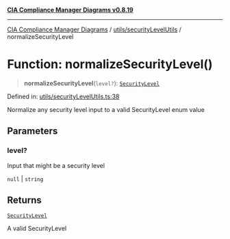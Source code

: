 [**CIA Compliance Manager Diagrams v0.8.19**](../../../README.md)

***

[CIA Compliance Manager Diagrams](../../../modules.md) / [utils/securityLevelUtils](../README.md) / normalizeSecurityLevel

# Function: normalizeSecurityLevel()

> **normalizeSecurityLevel**(`level?`): [`SecurityLevel`](../../../types/cia/type-aliases/SecurityLevel.md)

Defined in: [utils/securityLevelUtils.ts:38](https://github.com/Hack23/cia-compliance-manager/blob/8a17389ebf0d2a027875b835eec814811b99abcc/src/utils/securityLevelUtils.ts#L38)

Normalize any security level input to a valid SecurityLevel enum value

## Parameters

### level?

Input that might be a security level

`null` | `string`

## Returns

[`SecurityLevel`](../../../types/cia/type-aliases/SecurityLevel.md)

A valid SecurityLevel
